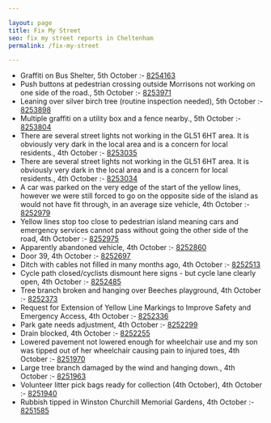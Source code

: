 ```yaml
---

layout: page
title: Fix My Street
seo: fix my street reports in Cheltenham
permalink: /fix-my-street

---
```


<!-- fix_marker starts -->

- Graffiti on Bus Shelter, 5th October :- [8254163](https://www.fixmystreet.com/report/8254163)
- Push buttons at pedestrian crossing outside Morrisons not working on one side of the road., 5th October :- [8253971](https://www.fixmystreet.com/report/8253971)
- Leaning over silver birch tree (routine inspection needed), 5th October :- [8253898](https://www.fixmystreet.com/report/8253898)
- Multiple graffiti on a utility box and a fence nearby., 5th October :- [8253804](https://www.fixmystreet.com/report/8253804)
- There are several street lights not working in the GL51 6HT area. It is obviously very dark in the local area and is a concern for local residents., 4th October :- [8253035](https://www.fixmystreet.com/report/8253035)
- There are several street lights not working in the GL51 6HT area. It is obviously very dark in the local area and is a concern for local residents., 4th October :- [8253034](https://www.fixmystreet.com/report/8253034)
- A car was parked on the very edge of the start of the yellow lines, however we were still forced to go on the opposite side of the island as would not have fit through, in an average size vehicle, 4th October :- [8252979](https://www.fixmystreet.com/report/8252979)
- Yellow lines stop too close to pedestrian island meaning cars and emergency services cannot pass without going the other side of the road, 4th October :- [8252975](https://www.fixmystreet.com/report/8252975)
- Apparently abandoned vehicle, 4th October :- [8252860](https://www.fixmystreet.com/report/8252860)
- Door 39, 4th October :- [8252697](https://www.fixmystreet.com/report/8252697)
- Ditch with cables not filled in many months ago, 4th October :- [8252513](https://www.fixmystreet.com/report/8252513)
- Cycle path closed/cyclists dismount here signs - but cycle lane clearly open, 4th October :- [8252485](https://www.fixmystreet.com/report/8252485)
- Tree branch broken and hanging over Beeches playground, 4th October :- [8252373](https://www.fixmystreet.com/report/8252373)
- Request for Extension of Yellow Line Markings to Improve Safety and Emergency Access, 4th October :- [8252336](https://www.fixmystreet.com/report/8252336)
- Park gate needs adjustment, 4th October :- [8252299](https://www.fixmystreet.com/report/8252299)
- Drain blocked, 4th October :- [8252255](https://www.fixmystreet.com/report/8252255)
- Lowered pavement not lowered enough for wheelchair use and my son was tipped out of her wheelchair causing pain to injured toes, 4th October :- [8251970](https://www.fixmystreet.com/report/8251970)
- Large tree branch damaged by the wind and hanging down., 4th October :- [8251963](https://www.fixmystreet.com/report/8251963)
- Volunteer litter pick bags ready for collection (4th October), 4th October :- [8251940](https://www.fixmystreet.com/report/8251940)
- Rubbish tipped in Winston Churchill Memorial Gardens, 4th October :- [8251585](https://www.fixmystreet.com/report/8251585)

<!-- fix_marker ends -->